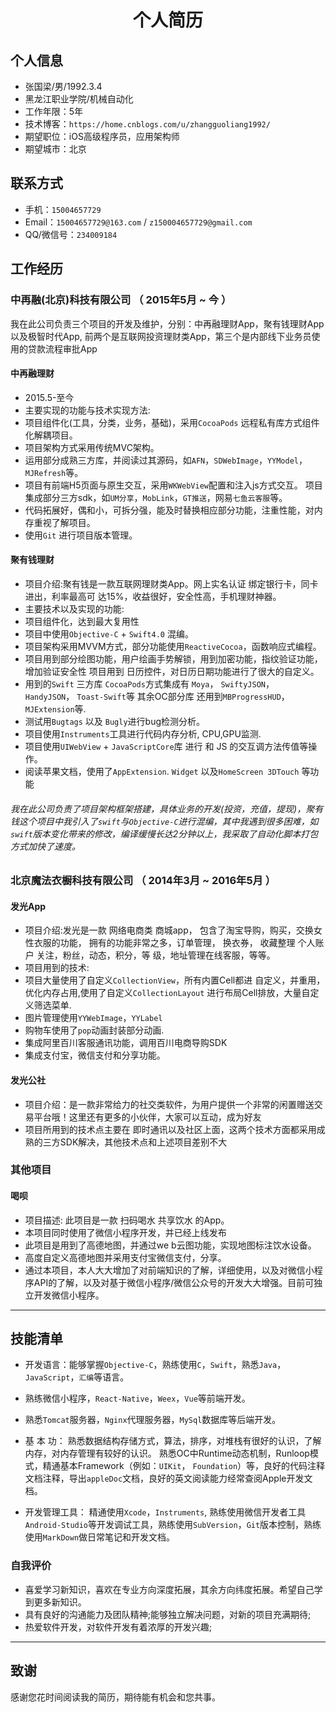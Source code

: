 # <center>个人简历</center>


## 个人信息

 - 张国梁/男/1992.3.4 
 - 黑龙江职业学院/机械自动化
 - 工作年限：5年
 - 技术博客：```https://home.cnblogs.com/u/zhangguoliang1992/```
 - 期望职位：iOS高级程序员，应用架构师
 - 期望城市：北京


## 联系方式

- 手机：```15004657729 ```
- Email：```15004657729@163.com``` / ```z150004657729@gmail.com```
- QQ/微信号：```234009184```

## 工作经历


### 中再融(北京)科技有限公司 （ 2015年5月 ~ 今 ）

我在此公司负责三个项目的开发及维护，分别：中再融理财App，聚有钱理财App 以及极智时代App, 前两个是互联网投资理财类App，第三个是内部线下业务员使用的贷款流程审批App


#### 中再融理财
- 2015.5-至今
- 主要实现的功能与技术实现方法:
- 项目组件化(工具，分类，业务，基础)，采用```CocoaPods``` 远程私有库方式组件化解耦项目。
- 项目架构方式采用传统MVC架构。
- 运用部分成熟三方库，并阅读过其源码，如```AFN```，```SDWebImage```，```YYModel```，```MJRefresh```等。
- 项目有前端H5页面与原生交互，采用```WKWebView```配置和注入js方式交互。 项目集成部分三方sdk，如```UM分享```，```MobLink```，```GT推送```，网易```七鱼云客服```等。
- 代码拓展好，偶和小，可拆分强，能及时替换相应部分功能，注重性能，对内存重视了解项目。
- 使用```Git``` 进行项目版本管理。


#### 聚有钱理财

- 项目介绍:聚有钱是一款互联网理财类App。网上实名认证 绑定银行卡，同卡进出，利率最高可 达15%，收益很好，安全性高，手机理财神器。
- 主要技术以及实现的功能:
- 项目组件化，达到最大复用性
- 项目中使用```Objective-C``` + ```Swift4.0``` 混编。
- 项目架构采用MVVM方式，部分功能使用```ReactiveCocoa```，函数响应式编程。 
- 项目用到部分绘图功能，用户绘画手势解锁，用到加密功能，指纹验证功能，增加验证安全性 项目用到 日历控件，对日历日期功能进行了很大的自定义。
- 用到的```Swift``` 三方库 ```CocoaPods```方式集成有 ```Moya```， ```SwiftyJSON```， ```HandyJSON```， ```Toast-Swift```等 其余OC部分库 还用到```MBProgressHUD```， ```MJExtension```等.
- 测试用```Bugtags``` 以及 ```Bugly```进行bug检测分析。
- 项目使用```Instruments```工具进行代码内存分析, CPU,GPU监测.
- 项目使用```UIWebView``` + ```JavaScriptCore```库 进行 和 JS 的交互调方法传值等操作。
- 阅读苹果文档，使用了```AppExtension```. ```Widget``` 以及```HomeScreen 3DTouch``` 等功能

###### 我在此公司负责了项目架构框架搭建，具体业务的开发(投资，充值，提现)，聚有钱这个项目中我引入了```swift```与```Objective-C```进行混编，其中我遇到很多困难，如```swift```版本变化带来的修改，编译缓慢长达2分钟以上，我采取了自动化脚本打包方式加快了速度。

 
### 北京魔法衣橱科技有限公司 （ 2014年3月 ~ 2016年5月 ）

#### 发光App
- 项目介绍:发光是一款 网络电商类 商城app， 包含了淘宝导购，购买，交换女性衣服的功能， 拥有的功能非常之多，订单管理， 换衣券， 收藏整理 个人账户 关注，粉丝，动态，积分，等 级，地址管理在线客服，等等。
- 项目用到的技术:
- 项目大量使用了自定义```CollectionView```，所有内置Cell都进
自定义，并重用，优化内存占用,使用了自定义```CollectionLayout```
进行布局Cell排放，大量自定义筛选菜单.
- 图片管理使用```YYWebImage```，```YYLabel```
- 购物车使用了```pop```动画封装部分动画.
- 集成阿里百川客服通讯功能，调用百川电商导购SDK
- 集成支付宝，微信支付和分享功能。
 
#### 发光公社
- 项目介绍：是一款非常给力的社交类软件，为用户提供一个非常的闲置赠送交易平台哦！这里还有更多的小伙伴，大家可以互动，成为好友
- 项目所用到的技术点主要在 即时通讯以及社区上面，这两个技术方面都采用成熟的三方SDK解决，其他技术点和上述项目差别不大


### 其他项目
#### 喝呗
- 项目描述: 此项目是一款 扫码喝水 共享饮水 的App。
- 本项目同时使用了微信小程序开发，并已经上线发布
- 此项目是用到了高德地图，并通过we b云图功能，实现地图标注饮水设备。
- 高度自定义高德地图并采用支付宝微信支付，分享。
- 通过本项目，本人大大增加了对前端知识的了解，详细使用，以及对微信小程序API的了解，以及对基于微信小程序/微信公众号的开发大大增强。目前可独立开发微信小程序。

---

## 技能清单

- 开发语言：能够掌握```Objective-C```，熟练使用```C```，```Swift```，熟悉```Java```，```JavaScript```，```汇编```等语言。

- 熟练微信小程序，```React-Native```，```Weex```，```Vue```等前端开发。	
- 熟悉```Tomcat```服务器，```Nginx```代理服务器，```MySql```数据库等后端开发。

- 基 本 功： 熟悉数据结构存储方式，算法，排序，对堆栈有很好的认识，了解内存，对内存管理有较好的认识。
熟悉OC中Runtime动态机制，Runloop模式，精通基本Framework（例如：```UIKit```， ```Foundation```）等，良好的代码注释文档注释，导出```appleDoc```文档，良好的英文阅读能力经常查阅Apple开发文档。

- 开发管理工具： 精通使用```Xcode```，```Instruments```, 熟练使用微信开发者工具 ```Android-Studio```等开发调试工具，熟练使用```SubVersion```，```Git```版本控制，熟练使用```MarkDown```做日常笔记和开发文档。


### 自我评价
- 喜爱学习新知识，喜欢在专业方向深度拓展，其余方向纬度拓展。希望自己学到更多新知识。
- 具有良好的沟通能力及团队精神;能够独立解决问题，对新的项目充满期待;
- 热爱软件开发，对软件开发有着浓厚的开发兴趣;

---
## 致谢
感谢您花时间阅读我的简历，期待能有机会和您共事。
